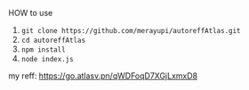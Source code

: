 
HOW to use
1. ``git clone https://github.com/merayupi/autoreffAtlas.git``
2. ```cd autoreffAtlas```
3. ```npm install```
4. ```node index.js```

my reff: https://go.atlasv.pn/qWDFoqD7XGjLxmxD8
